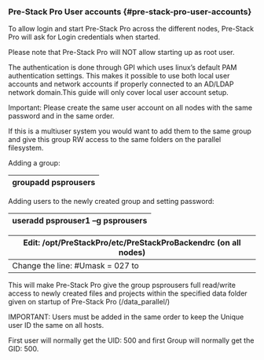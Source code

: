 ### Pre-Stack Pro User accounts {#pre-stack-pro-user-accounts}

To allow login and start Pre-Stack Pro across the different nodes, Pre-Stack Pro will ask for Login credentials when started.

Please note that Pre-Stack Pro will NOT allow starting up as root user.

The authentication is done through GPI which uses linux’s default PAM authentication settings. This makes it possible to use both local user accounts and network accounts if properly connected to an AD/LDAP network domain.This guide will only cover local user account setup.

Important: Please create the same user account on all nodes with the same password and in the same order.

If this is a multiuser system you would want to add them to the same group and give this group RW access to the same folders on the parallel filesystem.

Adding a group:

| groupadd psprousers |
| --- |

Adding users to the newly created group and setting password:

| useradd psprouser1 –g psprousers |
| --- |

| Edit: /opt/PreStackPro/etc/PreStackProBackendrc (on all nodes) |
| --- |
| Change the line: #Umask = 027 to |

This will make Pre-Stack Pro give the group psprousers full read/write access to newly created files and projects within the specified data folder given on startup of Pre-Stack Pro (/data_parallel/)

IMPORTANT: Users must be added in the same order to keep the Unique user ID the same on all hosts.

First user will normally get the UID: 500 and first Group will normally get the GID: 500.